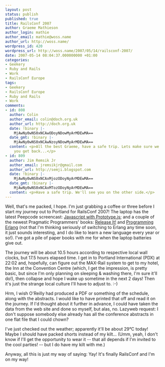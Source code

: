 ```yaml
---
layout: post
status: publish
published: true
title: RailsConf 2007
author: Graeme Mathieson
author_login: mathie
author_email: mathie@woss.name
author_url: http://woss.name/
wordpress_id: 420
wordpress_url: http://woss.name/2007/05/14/railsconf-2007/
date: 2007-05-14 08:04:37.000000000 +01:00
categories:
- Geekery
- Ruby and Rails
- Work
- RailsConf Europe
tags:
- Geekery
- RailsConf Europe
- Ruby and Rails
- Work
comments:
- id: 808
  author: Colin
  author_email: colin@doch.org.uk
  author_url: http://doch.org.uk
  date: !binary |-
    MjAwNy0wNS0xNCAwODoyNDowMyArMDEwMA==
  date_gmt: !binary |-
    MjAwNy0wNS0xNCAwNzoyNDowMyArMDEwMA==
  content: <p>All the best Graeme, have a safe trip. Lets make sure we meet up when
    you get back...</p>
- id: 809
  author: Jim Remsik Jr
  author_email: jremsikjr@gmail.com
  author_url: http://semji.blogspot.com
  date: !binary |-
    MjAwNy0wNS0xNCAxMjozODoyNyArMDEwMA==
  date_gmt: !binary |-
    MjAwNy0wNS0xNCAxMTozODoyNyArMDEwMA==
  content: <p>Have a safe trip. We'll see you on the other side.</p>
---
```

Well, that's me packed, I hope.  I'm just grabbing a coffee or three before I start my journey out to Portland for RailsConf 2007!  The laptop has the latest Peepcode screencast: [Javascript with Prototype.js](http://peepcode.com/products/javascript-with-prototypejs); and a couple of the newest Pragmatic Programmers' books: [Release It!](http://pragmaticprogrammer.com/titles/mnee/index.html) and [Programming Erlang](http://pragmaticprogrammer.com/titles/jaerlang/index.html) (not that I'm thinking seriously of switching to Erlang any time soon, it just sounds interesting, and I do like to learn a new language every year or so!).  I've got a pile of paper books with me for when the laptop batteries give out.

The journey will be about 10.5 hours according to respective local wall clocks, but 17.5 hours elapsed time.  I get in to Portland International (PDX) at 22:02 and, hopefully, can figure out the MAX-Rail system to get to my hotel, the Inn at the Convention Centre (which, I get the impression, is pretty basic, but since I'm only planning on sleeping & washing there, I'm sure it'll do!), then collapse and hope I wake up sometime in the next 2 days!  Then it's just the strange local culture I'll have to adjust to. :-)

Hrm, I wish O'Reilly had produced a PDF or something of the schedule, along with the abstracts.  I would like to have printed that off and read it on the journey.  If I'd thought about it further in advance, I could have taken the data from the web site and done so myself, but alas, no.  Lazyweb request: I don't suppose somebody else already has all the conference abstracts in one flat file that I could chown?

I've just checked out the weather; apparently it'll be about 29&deg;C today!  Maybe I should have packed shorts instead of my kilt...  (Umm, yeah, I don't know if I'll get the opportunity to wear it -- that all depends if I'm invited to the cool parties! -- but I do have my kilt with me.)

Anyway, all this is just my way of saying: Yay!  It's finally RailsConf and I'm on my way!
